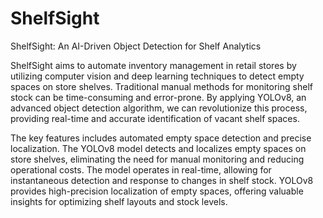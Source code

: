 # ShelfSight
ShelfSight: An AI-Driven Object Detection for Shelf Analytics

ShelfSight aims to automate inventory management in retail stores by utilizing computer vision and deep learning techniques to detect empty spaces on store shelves. Traditional manual methods for monitoring shelf stock can be time-consuming and error-prone. By applying YOLOv8, an advanced object detection algorithm, we can revolutionize this process, providing real-time and accurate identification of vacant shelf spaces.

The key features includes automated empty space detection and precise localization. The YOLOv8 model detects and localizes empty spaces on store shelves, eliminating the need for manual monitoring and reducing operational costs. The model operates in real-time, allowing for instantaneous detection and response to changes in shelf stock. YOLOv8 provides high-precision localization of empty spaces, offering valuable insights for optimizing shelf layouts and stock levels.
